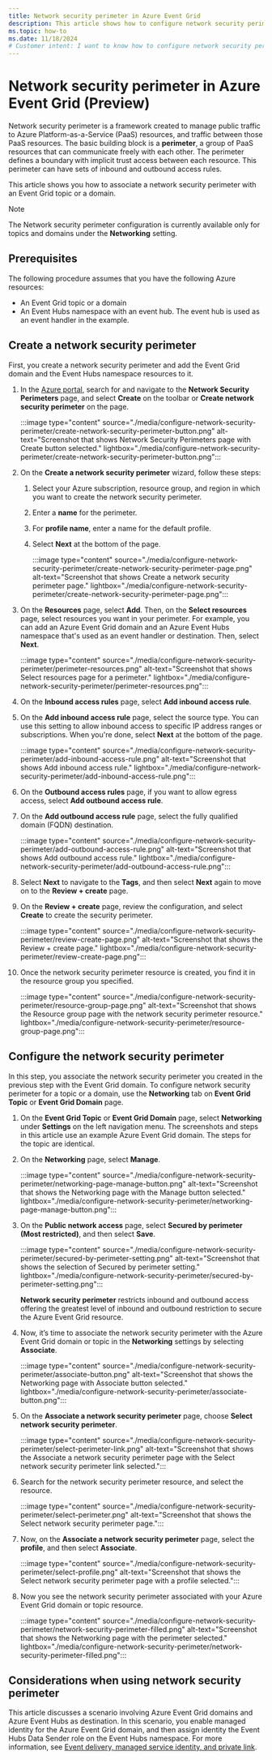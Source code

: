 ```yaml
---
title: Network security perimeter in Azure Event Grid
description: This article shows how to configure network security perimeter in Azure Event Grid. This feature is currently in preview.
ms.topic: how-to
ms.date: 11/18/2024
# Customer intent: I want to know how to configure network security perimeter in Azure Event Grid. 
---
```


# Network security perimeter in Azure Event Grid (Preview) 
Network security perimeter is a framework created to manage public traffic to Azure Platform-as-a-Service (PaaS) resources, and traffic between those PaaS resources. The basic building block is a **perimeter**, a group of PaaS resources that can communicate freely with each other. The perimeter defines a boundary with implicit trust access between each resource. This perimeter can have sets of inbound and outbound access rules. 

This article shows you how to associate a network security perimeter with an Event Grid topic or a domain.

> [!NOTE]
> The Network security perimeter configuration is currently available only for topics and domains under the **Networking** setting. 

## Prerequisites
The following procedure assumes that you have the following Azure resources: 

- An Event Grid topic or a domain
- An Event Hubs namespace with an event hub. The event hub is used as an event handler in the example. 

## Create a network security perimeter
First, you create a network security perimeter and add the Event Grid domain and the Event Hubs namespace resources to it. 

1. In the [Azure portal](https://portal.azure.com), search for and navigate to the **Network Security Perimeters** page, and select **Create** on the toolbar or **Create network security perimeter** on the page. 

    :::image type="content" source="./media/configure-network-security-perimeter/create-network-security-perimeter-button.png" alt-text="Screenshot that shows Network Security Perimeters page with Create button selected." lightbox="./media/configure-network-security-perimeter/create-network-security-perimeter-button.png":::        
1. On the **Create a network security perimeter** wizard, follow these steps:
    1. Select your Azure subscription, resource group, and region in which you want to create the network security perimeter.
    1. Enter a **name** for the perimeter. 
    1. For **profile name**, enter a name for the default profile. 
    1. Select **Next** at the bottom of the page. 
    
        :::image type="content" source="./media/configure-network-security-perimeter/create-network-security-perimeter-page.png" alt-text="Screenshot that shows Create a network security perimeter page." lightbox="./media/configure-network-security-perimeter/create-network-security-perimeter-page.png":::             
  1. On the **Resources** page, select **Add**. Then, on the **Select resources** page, select resources you want in your perimeter. For example, you can add an Azure Event Grid domain and an Azure Event Hubs namespace that's used as an event handler or destination. Then, select **Next**.
  
        :::image type="content" source="./media/configure-network-security-perimeter/perimeter-resources.png" alt-text="Screenshot that shows Select resources page for a perimeter." lightbox="./media/configure-network-security-perimeter/perimeter-resources.png":::                 
  1. On the **Inbound access rules** page, select **Add inbound access rule**. 
  1. On the **Add inbound access rule** page, select the source type. You can use this setting to allow inbound access to specific IP address ranges or subscriptions. When you're done, select **Next** at the bottom of the page. 
  
        :::image type="content" source="./media/configure-network-security-perimeter/add-inbound-access-rule.png" alt-text="Screenshot that shows Add inbound access rule." lightbox="./media/configure-network-security-perimeter/add-inbound-access-rule.png":::                 
  1. On the **Outbound access rules** page, if you want to allow egress access, select **Add outbound access rule**. 
  1. On the **Add outbound access rule** page, select the fully qualified domain (FQDN) destination. 
  
        :::image type="content" source="./media/configure-network-security-perimeter/add-outbound-access-rule.png" alt-text="Screenshot that shows Add outbound access rule." lightbox="./media/configure-network-security-perimeter/add-outbound-access-rule.png":::                      
  1. Select **Next** to navigate to the **Tags**, and then select **Next** again to move on to the **Review + create** page.
  1. On the **Review + create** page, review the configuration, and select **Create** to create the security perimeter. 
  
        :::image type="content" source="./media/configure-network-security-perimeter/review-create-page.png" alt-text="Screenshot that shows the Review + create page." lightbox="./media/configure-network-security-perimeter/review-create-page.png":::       
1. Once the network security perimeter resource is created, you find it in the resource group you specified. 

    :::image type="content" source="./media/configure-network-security-perimeter/resource-group-page.png" alt-text="Screenshot that shows the Resource group page with the network security perimeter resource." lightbox="./media/configure-network-security-perimeter/resource-group-page.png":::           


## Configure the network security perimeter
In this step, you associate the network security perimeter you created in the previous step with the Event Grid domain. To configure network security perimeter for a topic or a domain, use the **Networking** tab on **Event Grid Topic** or **Event Grid Domain** page. 

1. On the **Event Grid Topic** or **Event Grid Domain** page, select **Networking** under **Settings** on the left navigation menu. The screenshots and steps in this article use an example Azure Event Grid domain. The steps for the topic are identical. 
1. On the **Networking** page, select **Manage**. 

    :::image type="content" source="./media/configure-network-security-perimeter/networking-page-manage-button.png" alt-text="Screenshot that shows the Networking page with the Manage button selected." lightbox="./media/configure-network-security-perimeter/networking-page-manage-button.png":::
1. On the **Public network access** page, select **Secured by perimeter (Most restricted)**, and then select **Save**.  

    :::image type="content" source="./media/configure-network-security-perimeter/secured-by-perimeter-setting.png" alt-text="Screenshot that shows the selection of Secured by perimeter setting." lightbox="./media/configure-network-security-perimeter/secured-by-perimeter-setting.png":::    

    **Network security perimeter** restricts inbound and outbound access offering the greatest level of inbound and outbound restriction to secure the Azure Event Grid resource. 
1. Now, it’s time to associate the network security perimeter with the Azure Event Grid domain or topic in the **Networking** settings by selecting **Associate**. 

    :::image type="content" source="./media/configure-network-security-perimeter/associate-button.png" alt-text="Screenshot that shows the Networking page with Associate button selected." lightbox="./media/configure-network-security-perimeter/associate-button.png":::               
1. On the **Associate a network security perimeter** page, choose **Select network security perimeter**. 

    :::image type="content" source="./media/configure-network-security-perimeter/select-perimeter-link.png" alt-text="Screenshot that shows the Associate a network security perimeter page with the Select network security perimeter link selected.":::                   
1. Search for the network security perimeter resource, and select the resource. 

    :::image type="content" source="./media/configure-network-security-perimeter/select-perimeter.png" alt-text="Screenshot that shows the Select network security perimeter page.":::                       
1. Now, on the **Associate a network security perimeter** page, select the **profile**, and then select **Associate**.

    :::image type="content" source="./media/configure-network-security-perimeter/select-profile.png" alt-text="Screenshot that shows the Select network security perimeter page with a profile selected.":::                            
1. Now you see the network security perimeter associated with your Azure Event Grid domain or topic resource. 

    :::image type="content" source="./media/configure-network-security-perimeter/network-security-perimeter-filled.png" alt-text="Screenshot that shows the Networking page with the perimeter selected." lightbox="./media/configure-network-security-perimeter/network-security-perimeter-filled.png":::

## Considerations when using network security perimeter 
This article discusses a scenario involving Azure Event Grid domains and Azure Event Hubs as destination. In this scenario, you enable managed identity for the Azure Event Grid domain, and then assign identity the Event Hubs Data Sender role on the Event Hubs namespace. For more information, see [Event delivery, managed service identity, and private link](managed-service-identity.md#use-the-azure-cli---event-hubs). 

